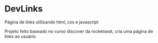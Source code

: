 # DevLinks
Página de links utilizando html, css e javascript

Projeto feito baseado no curso discover da rocketseat, cria uma página de links ao usuário
